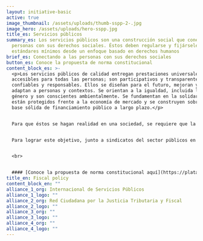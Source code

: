 ```yaml
---
layout: initiative-basic
active: true
image_thumbnail: /assets/uploads/thumb-sspp-2-.jpg
image_hero: /assets/uploads/hero-sspp.jpg
title_es: Servicios públicos
summary_es: Los servicios públicos son una construcción social que conecta a las
  personas con sus derechos sociales. Éstos deben regularse y fijárseles
  estándares mínimos desde un enfoque basado en derechos humanos
brief_es: Conectando a las personas con sus derechos sociales
button_es: Conoce la propuesta de norma constitucional
content_block_es: >-
  <p>Los servicios públicos de calidad entregan prestaciones universales y
  accesibles para todas las personas; son participativos y transparentes,
  confiables y responsables. Ellos se diseñan para el futuro, mejoran y se
  adaptan a personas y contextos. Se orientan a la igualdad, incluida la de
  género y son conscientes ambientalmente. Se fundamentan en la solidaridad,
  están protegidos frente a la economía de mercado y se construyen sobre una
  base sólida de financiamiento público a largo plazo.</p>


  Para que éstos se hagan realidad en una sociedad, se requiere que la Constitución establezca explícitamente la obligación del Estado de prestar servicios públicos universales y de calidad. Esto implica el <em>reconocimiento de los servicios públicos como la puerta que conecta a las personas con sus derechos humanos y les permite acceder a ellos en la práctica</em>. Asimismo, la Constitución debe reconocer que los servicios públicos son la base de una sociedad justa y sostenible, permitiendo su adaptación y ampliación según el contexto social y protegiéndolos frente a la mercantilización. Por último, la regulación de los servicios públicos debería fijar un marco general de comprensión de su finalidad que permita que la práctica jurídica vaya dotándole de significado, al mismo tiempo que debiera identificar algunos ejemplos de áreas de especial interés, tales como la salud, la educación, la seguridad social y el agua, entre otros.


  Para lograr este objetivo, junto a sindicatos del sector públicos en Chile y organizaciones de la sociedad civil, levantamos una iniciativa popular de norma de cara al proceso constituyente.


  <br>


  #### [Conoce la propuesta de norma constitucional aquí](https://plataforma.chileconvencion.cl/m/iniciativa_popular/detalle?id=18202)
title_en: Fiscal policy
content_block_en: ""
alliance_1_org: Internacional de Servicios Públicos
alliance_1_logo: ""
alliance_2_org: Red Ciudadana por la Justicia Tributaria y Fiscal
alliance_2_logo: ""
alliance_3_org: ""
alliance_3_logo: ""
alliance_4_org: ""
alliance_4_logo: ""
---
```

